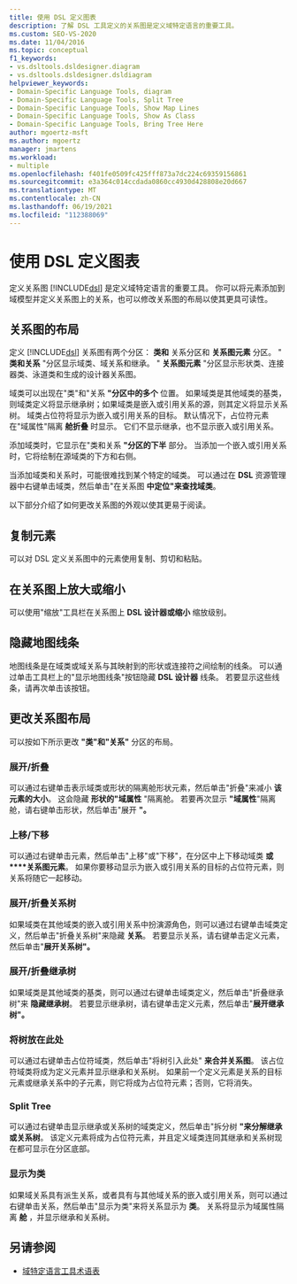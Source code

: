 ```yaml
---
title: 使用 DSL 定义图表
description: 了解 DSL 工具定义的关系图是定义域特定语言的重要工具。
ms.custom: SEO-VS-2020
ms.date: 11/04/2016
ms.topic: conceptual
f1_keywords:
- vs.dsltools.dsldesigner.diagram
- vs.dsltools.dsldesigner.dsldiagram
helpviewer_keywords:
- Domain-Specific Language Tools, diagram
- Domain-Specific Language Tools, Split Tree
- Domain-Specific Language Tools, Show Map Lines
- Domain-Specific Language Tools, Show As Class
- Domain-Specific Language Tools, Bring Tree Here
author: mgoertz-msft
ms.author: mgoertz
manager: jmartens
ms.workload:
- multiple
ms.openlocfilehash: f401fe0509fc425fff873a7dc224c69359156861
ms.sourcegitcommit: e3a364c014ccdada0860cc4930d428808e20d667
ms.translationtype: MT
ms.contentlocale: zh-CN
ms.lasthandoff: 06/19/2021
ms.locfileid: "112388069"
---
```

# <a name="working-with-the-dsl-definition-diagram"></a>使用 DSL 定义图表
定义关系图 [!INCLUDE[dsl](../modeling/includes/dsl_md.md)] 是定义域特定语言的重要工具。 你可以将元素添加到域模型并定义关系图上的关系，也可以修改关系图的布局以使其更具可读性。

## <a name="the-layout-of-the-diagram"></a>关系图的布局
 定义 [!INCLUDE[dsl](../modeling/includes/dsl_md.md)] 关系图有两个分区： **类和** 关系分区和 **关系图元素** 分区。 " **类和关系** "分区显示域类、域关系和继承。 " **关系图元素** "分区显示形状类、连接器类、泳道类和生成的设计器关系图。

 域类可以出现在"类"和"关系 **"分区中的多个** 位置。 如果域类是其他域类的基类，则域类定义将显示继承树；如果域类是嵌入或引用关系的源，则其定义将显示关系树。 域类占位符将显示为嵌入或引用关系的目标。 默认情况下，占位符元素在"域属性"隔离 **舱折叠** 时显示。 它们不显示继承，也不显示嵌入或引用关系。

 添加域类时，它显示在"类和关系 **"分区的下半** 部分。 当添加一个嵌入或引用关系时，它将绘制在源域类的下方和右侧。

 当添加域类和关系时，可能很难找到某个特定的域类。 可以通过在 **DSL** 资源管理器中右键单击域类，然后单击"在关系图 **中定位"来查找域类**。

 以下部分介绍了如何更改关系图的外观以使其更易于阅读。

## <a name="copying-elements"></a>复制元素
 可以对 DSL 定义关系图中的元素使用复制、剪切和粘贴。

## <a name="zooming-in-or-out-on-the-diagram"></a>在关系图上放大或缩小
 可以使用"缩放"工具栏在关系图上 **DSL 设计器或缩小** 缩放级别。

## <a name="hiding-map-lines"></a>隐藏地图线条
 地图线条是在域类或域关系与其映射到的形状或连接符之间绘制的线条。 可以通过单击工具栏上的"显示地图线条"按钮隐藏 **DSL 设计器** 线条。 若要显示这些线条，请再次单击该按钮。

## <a name="changing-the-diagram-layout"></a>更改关系图布局
 可以按如下所示更改 **"类"和"关系"** 分区的布局。

### <a name="expandcollapse"></a>展开/折叠
 可以通过右键单击表示域类或形状的隔离舱形状元素，然后单击"折叠"来减小 **该元素的大小**。 这会隐藏 **形状的"域属性** "隔离舱。 若要再次显示 **"域属性**"隔离舱，请右键单击形状，然后单击"展开 **"。**

### <a name="move-updown"></a>上移/下移
 可以通过右键单击元素，然后单击"上移"或"下移"，在分区中上下移动域类 **或****关系图元素**。 如果你要移动显示为嵌入或引用关系的目标的占位符元素，则关系将随它一起移动。

### <a name="expandcollapse-relationships-tree"></a>展开/折叠关系树
 如果域类在其他域类的嵌入或引用关系中扮演源角色，则可以通过右键单击域类定义，然后单击"折叠关系树"来隐藏 **关系**。 若要显示关系，请右键单击定义元素，然后单击"**展开关系树"。**

### <a name="expandcollapse-inheritance-tree"></a>展开/折叠继承树
 如果域类是其他域类的基类，则可以通过右键单击域类定义，然后单击"折叠继承树"来 **隐藏继承树**。 若要显示继承树，请右键单击定义元素，然后单击"**展开继承树"。**

### <a name="bring-tree-here"></a>将树放在此处
 可以通过右键单击占位符域类，然后单击"将树引入此处" **来合并关系图**。 该占位符域类将成为定义元素并显示继承和关系树。 如果前一个定义元素是关系的目标元素或继承关系中的子元素，则它将成为占位符元素；否则，它将消失。

### <a name="split-tree"></a>Split Tree
 可以通过右键单击显示继承或关系树的域类定义，然后单击"拆分树 **"来分解继承或关系树**。 该定义元素将成为占位符元素，并且定义域类连同其继承和关系树现在都可显示在分区底部。

### <a name="show-as-class"></a>显示为类
 如果域关系具有派生关系，或者具有与其他域关系的嵌入或引用关系，则可以通过右键单击关系，然后单击"显示为类"来将关系显示为 **类**。 关系将显示为域属性隔离 **舱** ，并显示继承和关系树。

## <a name="see-also"></a>另请参阅

- [域特定语言工具术语表](/previous-versions/bb126564(v=vs.100))